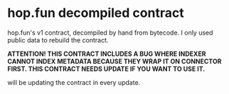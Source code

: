 # hop.fun decompiled contract

hop.fun's v1 contract, decompiled by hand from bytecode.
I only used public data to rebuild the contract.

**ATTENTION! THIS CONTRACT INCLUDES A BUG WHERE INDEXER CANNOT INDEX METADATA BECAUSE THEY WRAP IT ON CONNECTOR FIRST. THIS CONTRACT NEEDS UPDATE IF YOU WANT TO USE IT.**

will be updating the contract in every update.

